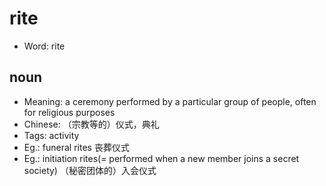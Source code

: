# rite

- Word: rite

## noun

- Meaning: a ceremony performed by a particular group of people, often for religious purposes
- Chinese: （宗教等的）仪式，典礼
- Tags: activity
- Eg.: funeral rites 丧葬仪式
- Eg.: initiation rites(= performed when a new member joins a secret society) （秘密团体的）入会仪式

